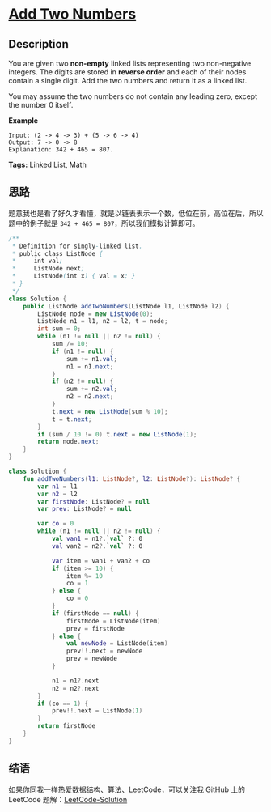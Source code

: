 # [Add Two Numbers][title]

## Description

You are given two **non-empty** linked lists representing two non-negative integers. The digits are stored in **reverse order** and each of their nodes contain a single digit. Add the two numbers and return it as a linked list.

You may assume the two numbers do not contain any leading zero, except the number 0 itself.

**Example**

```
Input: (2 -> 4 -> 3) + (5 -> 6 -> 4)
Output: 7 -> 0 -> 8
Explanation: 342 + 465 = 807.
```

**Tags:** Linked List, Math


## 思路

题意我也是看了好久才看懂，就是以链表表示一个数，低位在前，高位在后，所以题中的例子就是 `342 + 465 = 807`，所以我们模拟计算即可。

```java
/**
 * Definition for singly-linked list.
 * public class ListNode {
 *     int val;
 *     ListNode next;
 *     ListNode(int x) { val = x; }
 * }
 */
class Solution {
    public ListNode addTwoNumbers(ListNode l1, ListNode l2) {
        ListNode node = new ListNode(0);
        ListNode n1 = l1, n2 = l2, t = node;
        int sum = 0;
        while (n1 != null || n2 != null) {
            sum /= 10;
            if (n1 != null) {
                sum += n1.val;
                n1 = n1.next;
            }
            if (n2 != null) {
                sum += n2.val;
                n2 = n2.next;
            }
            t.next = new ListNode(sum % 10);
            t = t.next;
        }
        if (sum / 10 != 0) t.next = new ListNode(1);
        return node.next;
    }
}
```

```kotlin
class Solution {
    fun addTwoNumbers(l1: ListNode?, l2: ListNode?): ListNode? {
        var n1 = l1
        var n2 = l2
        var firstNode: ListNode? = null
        var prev: ListNode? = null

        var co = 0
        while (n1 != null || n2 != null) {
            val van1 = n1?.`val` ?: 0
            val van2 = n2?.`val` ?: 0

            var item = van1 + van2 + co
            if (item >= 10) {
                item %= 10
                co = 1
            } else {
                co = 0
            }
            if (firstNode == null) {
                firstNode = ListNode(item)
                prev = firstNode
            } else {
                val newNode = ListNode(item)
                prev!!.next = newNode
                prev = newNode
            }

            n1 = n1?.next
            n2 = n2?.next
        }
        if (co == 1) {
            prev!!.next = ListNode(1)
        }
        return firstNode
    }
}
```


## 结语

如果你同我一样热爱数据结构、算法、LeetCode，可以关注我 GitHub 上的 LeetCode 题解：[LeetCode-Solution][ls]



[title]: https://leetcode.com/problems/add-two-numbers
[ls]: https://github.com/SDE603/LeetCode-Solution
